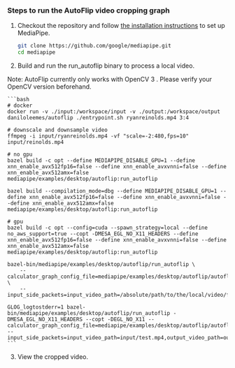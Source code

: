 ### Steps to run the AutoFlip video cropping graph

1.  Checkout the repository and follow
    [the installation instructions](https://github.com/google/mediapipe/blob/master/mediapipe/docs/install.md)
    to set up MediaPipe.

    ```bash
    git clone https://github.com/google/mediapipe.git
    cd mediapipe
    ```

2.  Build and run the run_autoflip binary to process a local video.

Note: AutoFlip currently only works with OpenCV 3 . Please verify your OpenCV version beforehand.

    ```bash
    # docker
    docker run -v ./input:/workspace/input -v ./output:/workspace/output daniloleemes/autoflip ./entrypoint.sh ryanreinolds.mp4 3:4

    # downscale and downsample video
    ffmpeg -i input/ryanreinolds.mp4 -vf "scale=-2:480,fps=10" input/reinolds.mp4 

    # no gpu
    bazel build -c opt --define MEDIAPIPE_DISABLE_GPU=1 --define xnn_enable_avx512fp16=false --define xnn_enable_avxvnni=false --define xnn_enable_avx512amx=false mediapipe/examples/desktop/autoflip:run_autoflip
    
    bazel build --compilation_mode=dbg --define MEDIAPIPE_DISABLE_GPU=1 --define xnn_enable_avx512fp16=false --define xnn_enable_avxvnni=false --define xnn_enable_avx512amx=false mediapipe/examples/desktop/autoflip:run_autoflip

    # gpu
    bazel build -c opt --config=cuda --spawn_strategy=local --define no_aws_support=true --copt -DMESA_EGL_NO_X11_HEADERS --define xnn_enable_avx512fp16=false --define xnn_enable_avxvnni=false --define xnn_enable_avx512amx=false mediapipe/examples/desktop/autoflip:run_autoflip

    bazel-bin/mediapipe/examples/desktop/autoflip/run_autoflip \
        --calculator_graph_config_file=mediapipe/examples/desktop/autoflip/autoflip_graph.pbtxt \
        --input_side_packets=input_video_path=/absolute/path/to/the/local/video/file,output_video_path=/absolute/path/to/save/the/output/video/file,aspect_ratio=width:height

    GLOG_logtostderr=1 bazel-bin/mediapipe/examples/desktop/autoflip/run_autoflip -DMESA_EGL_NO_X11_HEADERS --copt -DEGL_NO_X11 --calculator_graph_config_file=mediapipe/examples/desktop/autoflip/autoflip_graph.pbtxt --input_side_packets=input_video_path=input/test.mp4,output_video_path=output/test.mp4,aspect_ratio=3:4
    ```

3.  View the cropped video.
